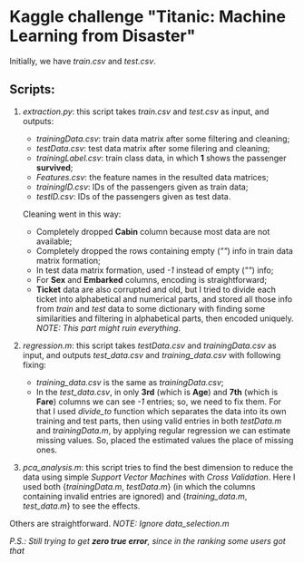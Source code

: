 # Kaggle challenge "Titanic: Machine Learning from Disaster"

Initially, we have *train.csv* and *test.csv*.

## Scripts:
1. *extraction.py*: this script takes *train.csv* and *test.csv* as input, and outputs:
	- *trainingData.csv*: train data matrix after some filtering and cleaning;
	- *testData.csv*: test data matrix after some filering and cleaning;
	- *trainingLabel.csv*: train class data, in which **1** shows the passenger **survived**;
	- *Features.csv*: the feature names in the resulted data matrices;
	- *trainingID.csv*: IDs of the passengers given as train data;
	- *testID.csv*: IDs of the passengers given as test data. 

	Cleaning went in this way:
	- Completely dropped **Cabin** column because most data are not available;
	- Completely dropped the rows containing empty (*""*) info in train data matrix formation;
	- In test data matrix formation, used *-1* instead of empty (*""*) info;
	- For **Sex** and **Embarked** columns, encoding is straightforward;
	- **Ticket** data are also corrupted and old, but I tried to divide each ticket into alphabetical and numerical parts, and stored all those info from *train* and *test* data to some dictionary with finding some similarities and filtering in alphabetical parts, then encoded uniquely. 
	*NOTE: This part might ruin everything*.

2. *regression.m*: this script takes *testData.csv* and *trainingData.csv* as input, and outputs *test_data.csv* and *training_data.csv* with following fixing:
	- *training_data.csv* is the same as *trainingData.csv*;
	- In the *test_data.csv*, in only **3rd** (which is **Age**) and **7th** (which is **Fare**) columns we can see *-1* entries; so, we need to fix them. For that I used *divide_to* function which separates the data into its own training and test parts, then using valid entries in both *testData.m* and *trainingData.m*, by applying regular regression we can estimate missing values. So, placed the estimated values the place of missing ones.

3. *pca_analysis.m*: this script tries to find the best dimension to reduce the data using simple *Support Vector Machines* with *Cross Validation*. Here I used both {*trainingData.m*, *testData.m*} (in which the columns containing invalid entries are ignored) and {*training_data.m*, *test_data.m*} to see the effects.

Others are straightforward.
*NOTE: Ignore data_selection.m*

*P.S.: Still trying to get **zero true error**, since in the ranking some users got that*
